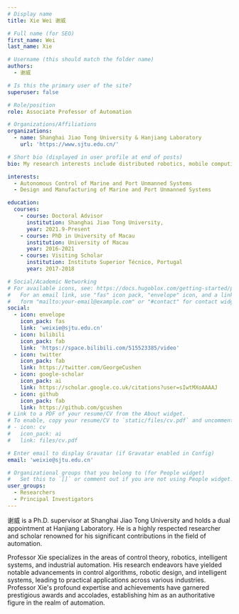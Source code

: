 ```yaml
---
# Display name
title: Xie Wei 谢威

# Full name (for SEO)
first_name: Wei
last_name: Xie

# Username (this should match the folder name)
authors:
  - 谢威

# Is this the primary user of the site?
superuser: false

# Role/position
role: Associate Professor of Automation

# Organizations/Affiliations
organizations:
  - name: Shanghai Jiao Tong University & Hanjiang Laboratory
    url: 'https://www.sjtu.edu.cn/'

# Short bio (displayed in user profile at end of posts)
bio: My research interests include distributed robotics, mobile computing and programmable matter.

interests:
  - Autonomous Control of Marine and Port Unmanned Systems
  - Design and Manufacturing of Marine and Port Unmanned Systems

education:
  courses:
    - course: Doctoral Advisor
      institution: Shanghai Jiao Tong University, 
      year: 2021.9-Present
    - course: PhD in University of Macau
      institution: University of Macau
      year: 2016-2021
    - course: Visiting Scholar
      institution: Instituto Superior Técnico, Portugal
      year: 2017-2018

# Social/Academic Networking
# For available icons, see: https://docs.hugoblox.com/getting-started/page-builder/#icons
#   For an email link, use "fas" icon pack, "envelope" icon, and a link in the
#   form "mailto:your-email@example.com" or "#contact" for contact widget.
social:
  - icon: envelope
    icon_pack: fas
    link: 'weixie@sjtu.edu.cn'
  - icon: bilibili
    icon_pack: fab
    link: 'https://space.bilibili.com/515523385/video'
  - icon: twitter
    icon_pack: fab
    link: https://twitter.com/GeorgeCushen
  - icon: google-scholar
    icon_pack: ai
    link: https://scholar.google.co.uk/citations?user=sIwtMXoAAAAJ
  - icon: github
    icon_pack: fab
    link: https://github.com/gcushen
# Link to a PDF of your resume/CV from the About widget.
# To enable, copy your resume/CV to `static/files/cv.pdf` and uncomment the lines below.
# - icon: cv
#   icon_pack: ai
#   link: files/cv.pdf

# Enter email to display Gravatar (if Gravatar enabled in Config)
email: 'weixie@sjtu.edu.cn'

# Organizational groups that you belong to (for People widget)
#   Set this to `[]` or comment out if you are not using People widget.
user_groups:
  - Researchers
  - Principal Investigators
---
```


谢威 is a Ph.D. supervisor at Shanghai Jiao Tong University and holds a dual appointment at Hanjiang Laboratory. He is a highly respected researcher and scholar renowned for his significant contributions in the field of automation. 

Professor Xie specializes in the areas of control theory, robotics, intelligent systems, and industrial automation. His research endeavors have yielded notable advancements in control algorithms, robotic design, and intelligent systems, leading to practical applications across various industries. Professor Xie's profound expertise and achievements have garnered prestigious awards and accolades, establishing him as an authoritative figure in the realm of automation.

<!-- <span style="display: inline-block; width: 43%; vertical-align: top; font-size: 0.95em;">
  <span style="font-weight: bold; font-size: 1.2em;">Honors and Awards</span>
  <ul>
    <li>Selected for the "Youth Talent Support Program" by China Association for Science and Technology.</li>
    <li>Selected for the "Overseas High-Level Talent Program" by Shanghai Municipality.</li>
    <li>Selected for the "Qiming Star - Yangfan Specialized Talent Program" by Shanghai Municipality.</li>
  </ul>
</span>
<span style="display: inline-block; width: 40%; vertical-align: top; font-size: 0.9em;">
  <span style="font-weight: bold; font-size: 1.2em;">Academic Positions</span>
  <ul>
    <li>Editorial Board Member of the journal "Ocean Engineering Equipment and Technology"</li>
    <li>Committee Member of the Youth Working Committee of the Chinese Association of Automation</li>
  </ul>
</span> -->



